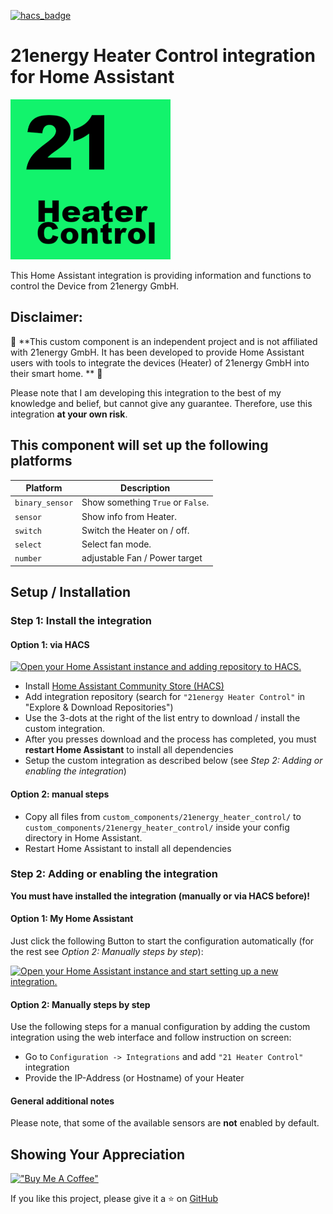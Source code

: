 
[![hacs_badge](https://img.shields.io/badge/HACS-Default-orange.svg)](https://github.com/hacs/integration)

# 21energy Heater Control integration for Home Assistant

![logo](https://github.com/der-berni/21energy_heater_control/raw/main/icon.png)

This Home Assistant integration is providing information and functions to control the Device from 21energy GmbH.

## Disclaimer:

🚨 **This custom component is an independent project and is not affiliated with 21energy GmbH. It has been developed to provide Home Assistant users with tools to integrate the devices (Heater) of 21energy GmbH into their smart home. ** 🚨

Please note that I am developing this integration to the best of my knowledge and belief, but cannot give any guarantee. Therefore, use this integration **at your own risk**.

## This component will set up the following platforms

| Platform        | Description                                          |
|-----------------|------------------------------------------------------|
| `binary_sensor` | Show something `True` or `False`.                    |
| `sensor`        | Show info from Heater.                               |
| `switch`        | Switch the Heater on / off.                          |
| `select`        | Select fan mode.                                     |
| `number`        | adjustable Fan / Power target                        |


## Setup / Installation

### Step 1: Install the integration

#### Option 1: via HACS
[![Open your Home Assistant instance and adding repository to HACS.](https://my.home-assistant.io/badges/hacs_repository.svg)](https://my.home-assistant.io/redirect/hacs_repository/?owner=der-berni&repository=21energy_heater_control&category=integration)

- Install [Home Assistant Community Store (HACS)](https://hacs.xyz/)
- Add integration repository (search for `"21energy Heater Control"` in "Explore & Download Repositories")
- Use the 3-dots at the right of the list entry to download / install the custom integration.
- After you presses download and the process has completed, you must __restart Home Assistant__ to install all dependencies
- Setup the custom integration as described below (see _Step 2: Adding or enabling the integration_)

#### Option 2: manual steps

- Copy all files from `custom_components/21energy_heater_control/` to `custom_components/21energy_heater_control/` inside your config directory in Home Assistant.
- Restart Home Assistant to install all dependencies

### Step 2: Adding or enabling the integration

__You must have installed the integration (manually or via HACS before)!__

#### Option 1: My Home Assistant

Just click the following Button to start the configuration automatically (for the rest see _Option 2: Manually steps by step_):

[![Open your Home Assistant instance and start setting up a new integration.](https://my.home-assistant.io/badges/config_flow_start.svg)](https://my.home-assistant.io/redirect/config_flow_start/?domain=21energy_heater_control)

#### Option 2: Manually steps by step

Use the following steps for a manual configuration by adding the custom integration using the web interface and follow instruction on screen:

- Go to `Configuration -> Integrations` and add `"21 Heater Control"` integration
- Provide the IP-Address (or Hostname) of your Heater

#### General additional notes

Please note, that some of the available sensors are __not__ enabled by default.

## Showing Your Appreciation

[!["Buy Me A Coffee"](https://www.buymeacoffee.com/assets/img/custom_images/orange_img.png)](https://buymeacoffee.com/derberni)

If you like this project, please give it a ⭐ on [GitHub](https://github.com/der-berni/21energy_heater_control)

